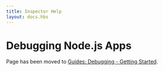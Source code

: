 ```yaml
---
title: Inspector Help
layout: docs.hbs
---
```


# Debugging Node.js Apps

Page has been moved to [Guides: Debugging - Getting Started](./guides/debugging-getting-started/).
